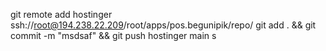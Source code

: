 git remote add hostinger ssh://root@194.238.22.209/root/apps/pos.begunipik/repo/
git add . && git commit -m "msdsaf" && git push hostinger main
s
